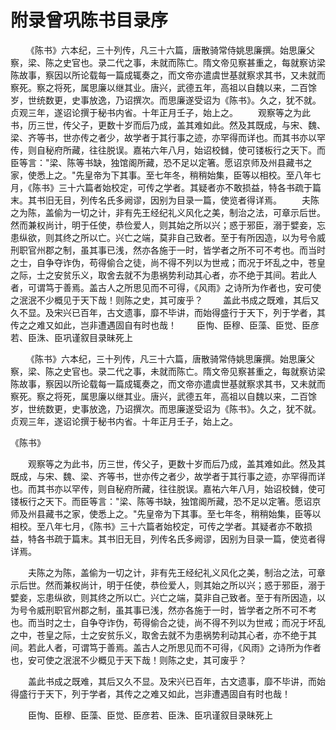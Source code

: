 # 附录曾巩陈书目录序

 　　《陈书》六本纪，三十列传，凡三十六篇，唐散骑常侍姚思廉撰。始思廉父察，梁、陈之史官也。录二代之事，未就而陈亡。隋文帝见察甚重之，每就察访梁陈故事，察因以所论载每一篇成辄奏之，而文帝亦遣虞世基就察求其书，又未就而察死。察之将死，属思廉以继其业。唐兴，武德五年，高祖以自魏以来，二百馀岁，世统数更，史事放逸，乃诏撰次。而思廉遂受诏为《陈书》。久之，犹不就。贞观三年，遂诏论撰于秘书内省。十年正月壬子，始上之。 　　观察等之为此书，历三世，传父子，更数十岁而后乃成，盖其难如此。然及其既成，与宋、魏、梁、齐等书，世亦传之者少，故学者于其行事之迹，亦罕得而详也。而其书亦以罕传，则自秘府所藏，往往脱误。嘉祐六年八月，始诏校雠，使可镂板行之天下。而臣等言："梁、陈等书缺，独馆阁所藏，恐不足以定箸。愿诏京师及州县藏书之家，使悉上之。"先皇帝为下其事。至七年冬，稍稍始集，臣等以相校。至八年七月，《陈书》三十六篇者始校定，可传之学者。其疑者亦不敢损益，特各书疏于篇末。其书旧无目，列传名氏多阙谬，因别为目录一篇，使览者得详焉。 　　夫陈之为陈，盖偷为一切之计，非有先王经纪礼义风化之美，制治之法，可章示后世。然而兼权尚计，明于任使，恭俭爱人，则其始之所以兴；惑于邪臣，溺于嬖妾，忘患纵欲，则其终之所以亡。兴亡之端，莫非自己致者。至于有所因造，以为号令威刑职官州郡之制，虽其事已浅，然亦各施于一时，皆学者之所不可不考也。而当时之士，自争夺诈伪，苟得偷合之徒，尚不得不列以为世戒；而况于坏乱之中，苍皇之际，士之安贫乐义，取舍去就不为患祸势利动其心者，亦不绝于其间。若此人者，可谓笃于善焉。盖古人之所思见而不可得，《风雨》之诗所为作者也，安可使之泯泯不少概见于天下哉！则陈之史，其可废乎？ 　　盖此书成之既难，其后又久不显。及宋兴已百年，古文遗事，靡不毕讲，而始得盛行于天下，列于学者，其传之之难又如此，岂非遭遇固自有时也哉！ 　　臣恂、臣穆、臣藻、臣觉、臣彦若、臣洙、臣巩谨叙目录昧死上

 　　《陈书》六本纪，三十列传，凡三十六篇，唐散骑常侍姚思廉撰。始思廉父察，梁、陈之史官也。录二代之事，未就而陈亡。隋文帝见察甚重之，每就察访梁陈故事，察因以所论载每一篇成辄奏之，而文帝亦遣虞世基就察求其书，又未就而察死。察之将死，属思廉以继其业。唐兴，武德五年，高祖以自魏以来，二百馀岁，世统数更，史事放逸，乃诏撰次。而思廉遂受诏为《陈书》。久之，犹不就。贞观三年，遂诏论撰于秘书内省。十年正月壬子，始上之。

《陈书》

　　观察等之为此书，历三世，传父子，更数十岁而后乃成，盖其难如此。然及其既成，与宋、魏、梁、齐等书，世亦传之者少，故学者于其行事之迹，亦罕得而详也。而其书亦以罕传，则自秘府所藏，往往脱误。嘉祐六年八月，始诏校雠，使可镂板行之天下。而臣等言："梁、陈等书缺，独馆阁所藏，恐不足以定箸。愿诏京师及州县藏书之家，使悉上之。"先皇帝为下其事。至七年冬，稍稍始集，臣等以相校。至八年七月，《陈书》三十六篇者始校定，可传之学者。其疑者亦不敢损益，特各书疏于篇末。其书旧无目，列传名氏多阙谬，因别为目录一篇，使览者得详焉。

　　夫陈之为陈，盖偷为一切之计，非有先王经纪礼义风化之美，制治之法，可章示后世。然而兼权尚计，明于任使，恭俭爱人，则其始之所以兴；惑于邪臣，溺于嬖妾，忘患纵欲，则其终之所以亡。兴亡之端，莫非自己致者。至于有所因造，以为号令威刑职官州郡之制，虽其事已浅，然亦各施于一时，皆学者之所不可不考也。而当时之士，自争夺诈伪，苟得偷合之徒，尚不得不列以为世戒；而况于坏乱之中，苍皇之际，士之安贫乐义，取舍去就不为患祸势利动其心者，亦不绝于其间。若此人者，可谓笃于善焉。盖古人之所思见而不可得，《风雨》之诗所为作者也，安可使之泯泯不少概见于天下哉！则陈之史，其可废乎？

　　盖此书成之既难，其后又久不显。及宋兴已百年，古文遗事，靡不毕讲，而始得盛行于天下，列于学者，其传之之难又如此，岂非遭遇固自有时也哉！

　　臣恂、臣穆、臣藻、臣觉、臣彦若、臣洙、臣巩谨叙目录昧死上